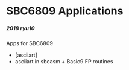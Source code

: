 # SBC6809 Applications

##### 2018 ryu10

Apps for SBC6809

* [asciiart]
 * asciiart in sbcasm + Basic9 FP routines
